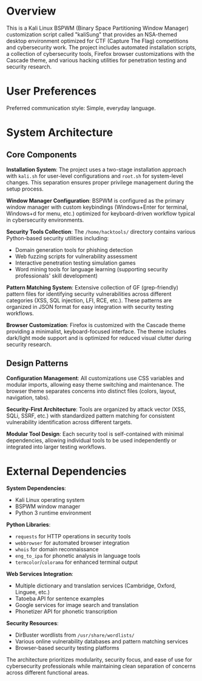 # Overview

This is a Kali Linux BSPWM (Binary Space Partitioning Window Manager) customization script called "kaliSung" that provides an NSA-themed desktop environment optimized for CTF (Capture The Flag) competitions and cybersecurity work. The project includes automated installation scripts, a collection of cybersecurity tools, Firefox browser customizations with the Cascade theme, and various hacking utilities for penetration testing and security research.

# User Preferences

Preferred communication style: Simple, everyday language.

# System Architecture

## Core Components

**Installation System**: The project uses a two-stage installation approach with `kali.sh` for user-level configurations and `root.sh` for system-level changes. This separation ensures proper privilege management during the setup process.

**Window Manager Configuration**: BSPWM is configured as the primary window manager with custom keybindings (Windows+Enter for terminal, Windows+d for menu, etc.) optimized for keyboard-driven workflow typical in cybersecurity environments.

**Security Tools Collection**: The `/home/hacktools/` directory contains various Python-based security utilities including:
- Domain generation tools for phishing detection
- Web fuzzing scripts for vulnerability assessment  
- Interactive penetration testing simulation games
- Word mining tools for language learning (supporting security professionals' skill development)

**Pattern Matching System**: Extensive collection of GF (grep-friendly) pattern files for identifying security vulnerabilities across different categories (XSS, SQL injection, LFI, RCE, etc.). These patterns are organized in JSON format for easy integration with security testing workflows.

**Browser Customization**: Firefox is customized with the Cascade theme providing a minimalist, keyboard-focused interface. The theme includes dark/light mode support and is optimized for reduced visual clutter during security research.

## Design Patterns

**Configuration Management**: All customizations use CSS variables and modular imports, allowing easy theme switching and maintenance. The browser theme separates concerns into distinct files (colors, layout, navigation, tabs).

**Security-First Architecture**: Tools are organized by attack vector (XSS, SQLi, SSRF, etc.) with standardized pattern matching for consistent vulnerability identification across different targets.

**Modular Tool Design**: Each security tool is self-contained with minimal dependencies, allowing individual tools to be used independently or integrated into larger testing workflows.

# External Dependencies

**System Dependencies**: 
- Kali Linux operating system
- BSPWM window manager
- Python 3 runtime environment

**Python Libraries**:
- `requests` for HTTP operations in security tools
- `webbrowser` for automated browser integration
- `whois` for domain reconnaissance
- `eng_to_ipa` for phonetic analysis in language tools
- `termcolor`/`colorama` for enhanced terminal output

**Web Services Integration**:
- Multiple dictionary and translation services (Cambridge, Oxford, Linguee, etc.)
- Tatoeba API for sentence examples
- Google services for image search and translation
- Phonetizer API for phonetic transcription

**Security Resources**:
- DirBuster wordlists from `/usr/share/wordlists/`
- Various online vulnerability databases and pattern matching services
- Browser-based security testing platforms

The architecture prioritizes modularity, security focus, and ease of use for cybersecurity professionals while maintaining clean separation of concerns across different functional areas.